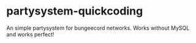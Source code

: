 # partysystem-quickcoding
An simple partysystem for bungeecord networks. Works without MySQL and works perfect!
